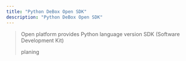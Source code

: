 ```yaml
---
title: "Python DeBox Open SDK"
description: "Python DeBox Open SDK"
---
```


> Open platform provides Python language version SDK (Software Development Kit)
>
> planing

